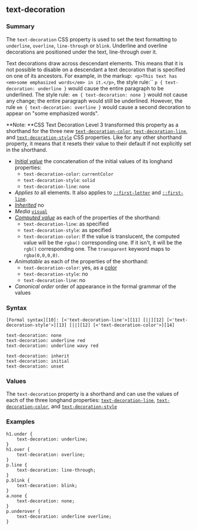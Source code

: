 ## text-decoration

### Summary

The `text-decoration` CSS property is used to set the text formatting to `underline`, `overline`, `line-through` or `blink`. Underline and overline decorations are positioned under the text, line-through over it.

Text decorations draw across descendant elements. This means that it is not possible to disable on a descendant a text decoration that is specified on one of its ancestors. For example, in the markup:` <p>This text has <em>some emphasized words</em> in it.</p>`, the style rule:`` `p { text-decoration: underline }` would cause the entire paragraph to be underlined. The style rule:` em { text-decoration: none }` would not cause any change; the entire paragraph would still be underlined. However, the rule `em { text-decoration: overline }` would cause a second decoration to appear on "some emphasized words".

**Note: **CSS Text Decoration Level 3 transformed this property as a shorthand for the three new [`text-decoration-color`][0], [`text-decoration-line`][1], and [`text-decoration-style`][2] CSS properties. Like for any other shorthand property, it means that it resets their value to their default if not explicitly set in the shorthand.

* _[Initial value][3]_ the concatenation of the initial values of its longhand properties:
  * `text-decoration-color`: `currentColor`
  * `text-decoration-style`: `solid`
  * `text-decoration-line`: `none` 
* _Applies to_ all elements. It also applies to [`::first-letter`][4] and [`::first-line`][5]. 
* _[Inherited][6]_ no 
* _Media_ [`visual`][7] 
* _[Computed value][8]_ as each of the properties of the shorthand:
  * `text-decoration-line`: as specified
  * `text-decoration-style`: as specified
  * `text-decoration-color`: If the value is translucent, the computed value will be the `rgba()` corresponding one. If it isn't, it will be the `rgb()` corresponding one. The `transparent` keyword maps to `rgba(0,0,0,0)`. 
* _Animatable_ as each of the properties of the shorthand:
  * `text-decoration-color`: yes, as a [color][9]
  * `text-decoration-style`: no
  * `text-decoration-line`: no 
* _Canonical order_ order of appearance in the formal grammar of the values

### Syntax

    [Formal syntax][10]: [<'text-decoration-line'>][11] [||][12] [<'text-decoration-style'>][13] [||][12] [<'text-decoration-color'>][14]  

    text-decoration: none
    text-decoration: underline red
    text-decoration: underline wavy red
    
    text-decoration: inherit
    text-decoration: initial
    text-decoration: unset
    

### Values

The `text-decoration` property is a shorthand and can use the values of each of the three longhand properties: [`text-decoration-line`][1], [`text-decoration-color`][0], and [`text-decoration-style`][2]

### Examples

    h1.under {
        text-decoration: underline;
    }
    h1.over {
        text-decoration: overline;
    }
    p.line {
        text-decoration: line-through;
    }
    p.blink {
        text-decoration: blink;
    }
    a.none {
        text-decoration: none;
    }
    p.underover {
        text-decoration: underline overline;
    }
    



[0]: https://developer.mozilla.org/en/docs/Web/CSS/text-decoration-color "The text-decoration-color CSS property sets the color used when drawing underlines, overlines, or strike-throughs specified by text-decoration-line. This is the preferred way to color these text decorations, rather than using combinations of other HTML elements."
[1]: https://developer.mozilla.org/en/docs/Web/CSS/text-decoration-line "The text-decoration-line CSS property sets what kind of line decorations are added to an element."
[2]: https://developer.mozilla.org/en/docs/Web/CSS/text-decoration-style "The text-decoration-style CSS property defines the style of the lines specified by text-decoration-line. The style applies to all lines, there is no way to define different style for each of the line defined by text-decoration-line."
[3]: https://developer.mozilla.org/en/docs/CSS/initial_value
[4]: https://developer.mozilla.org/en/docs/Web/CSS/::first-letter "The ::first-letter CSS pseudo-element selects the first letter of the first line of a block, if it is not preceded by any other content (such as images or inline tables) on its line."
[5]: https://developer.mozilla.org/en/docs/Web/CSS/::first-line "The ::first-line CSS pseudo-element applies styles only to the first line of an element. The amount of the text on the first line depends of numerous factors, like the width of the elements or of the document, but also of the font size of the text. As all pseudo-elements, the selectors containing ::first-line does not match any real HTML element."
[6]: https://developer.mozilla.org/en/docs/CSS/inheritance
[7]: https://developer.mozilla.org/en/docs/CSS/@media#Media_groups
[8]: https://developer.mozilla.org/en/docs/CSS/computed_value
[9]: https://developer.mozilla.org/en/docs/CSS/color_value#Interpolation "Values of the <color> CSS data type are interpolated on each of their red, green, blue components, each handled as a real, floating-point number. Note that interpolation of colors happens in the alpha-premultiplied sRGBA color space to prevent unexpected grey colors to appear."
[10]: https://developer.mozilla.org/en/docs/CSS/Value_definition_syntax "CSS/Value_definition_syntax"
[11]: https://developer.mozilla.org/en/docs/CSS/text-decoration-line "none | [ underline || overline || line-through || blink ]"
[12]: https://developer.mozilla.org/en/docs/CSS/Value_definition_syntax#Double_bar "Double bar: the two entities are optional, and may appear in any order."
[13]: https://developer.mozilla.org/en/docs/CSS/text-decoration-style "solid | double | dotted | dashed | wavy"
[14]: https://developer.mozilla.org/en/docs/CSS/text-decoration-color "<color>"